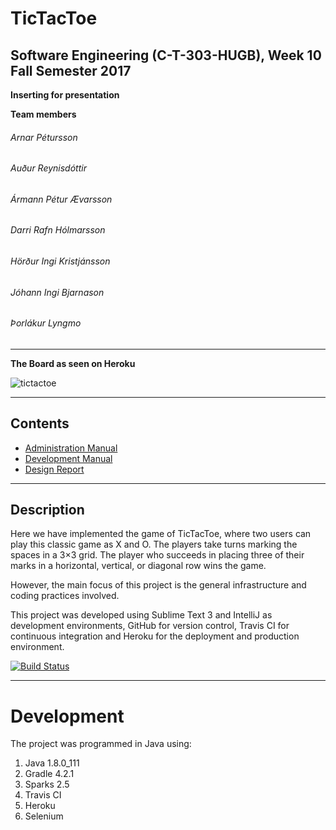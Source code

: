 # TicTacToe

## Software Engineering (C-T-303-HUGB), Week 10 Fall Semester 2017

**Inserting for presentation**

**Team members**

###### Arnar Pétursson
###### Auður Reynisdóttir
###### Ármann Pétur Ævarsson
###### Darri Rafn Hólmarsson
###### Hörður Ingi Kristjánsson
###### Jóhann Ingi Bjarnason
###### Þorlákur Lyngmo

***

**The Board as seen on Heroku**

![](https://user-images.githubusercontent.com/24223566/32144520-e8bfacf8-bcb1-11e7-94b3-7b584590d6ba.PNG "tictactoe")

***

## Contents

- [Administration Manual](docs/administration_manual.md)
- [Development Manual](docs/dev_manual.md)
- [Design Report](docs/design_report.md)

***

## Description
Here we have implemented the game of TicTacToe, where two users can play this classic game as X and O. The players take turns marking the spaces in a 3×3 grid. The player who succeeds in placing three of their marks in a horizontal, vertical, or diagonal row wins the game.

However, the main focus of this project is the general infrastructure and coding practices involved. 

This project was developed using Sublime Text 3 and IntelliJ as development environments, GitHub for version control, Travis CI for continuous integration and Heroku for the deployment and production environment. 


[![Build Status](https://travis-ci.org/SevenSamurai2017/TicTacToe.png)](https://travis-ci.org/SevenSamurai2017/TicTacToe)

***

# Development
The project was programmed in Java using:

1. Java 1.8.0_111
2. Gradle 4.2.1
3. Sparks 2.5
4. Travis CI 
5. Heroku
6. Selenium
